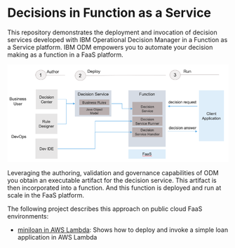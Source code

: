 # Decisions in Function as a Service

This repository demonstrates the deployment and invocation of decision services developed with IBM Operational Decision Manager in a Function as a Service platform. IBM ODM empowers you to automate your decision making as a function in a FaaS platform.

![Flow](docs/images/decisions-in-faas-coop.png "Decision Services in FaaS")

Leveraging the authoring, validation and governance capabilities of ODM you obtain an executable artifact for the decision service. This artifact is then incorporated into a function. And this function is deployed and run at scale in the FaaS platform.

The following project describes this approach on public cloud FaaS environments: 

- [miniloan in AWS Lambda](miniloan-aws-lambda/README.md): Shows how to deploy and invoke a simple loan application in AWS Lambda
